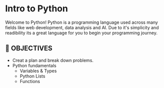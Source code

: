 # Intro to Python

Welcome to Python! Python is a programming language used across many fields like web development, data analysis and AI. Due to it's simplicity and readibility its a great language for you to begin your programming journey.

## 🚀 OBJECTIVES

- Creat a plan and break down problems.
- Python fundamentals
  - Variables & Types
  - Python Lists
  - Functions
